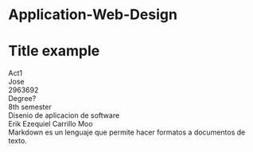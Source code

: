 # Application-Web-Design

<h1>Title example</h1>
Act1<br>
Jose<br>
2963692<br>
Degree?<br>
8th semester<br>
Disenio de aplicacion de software <br>
Erik Ezequiel Carrillo Moo<br>
Markdown es un lenguaje que permite hacer formatos a documentos de texto.
